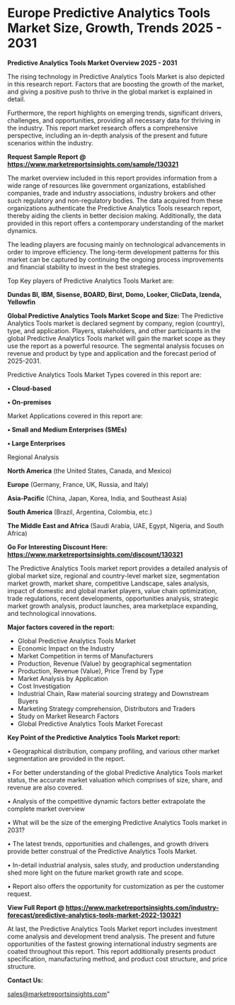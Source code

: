 # Europe Predictive Analytics Tools Market Size, Growth, Trends 2025 - 2031

<Strong> Predictive Analytics Tools Market Overview 2025 - 2031</strong>

The rising technology in Predictive Analytics Tools Market is also depicted in this research report. Factors that are boosting the growth of the market, and giving a positive push to thrive in the global market is explained in detail.

Furthermore, the report highlights on emerging trends, significant drivers, challenges, and opportunities, providing all necessary data for thriving in the industry. This report market research offers a comprehensive perspective, including an in-depth analysis of the present and future scenarios within the industry.

<strong>Request Sample Report @ <a href=https://www.marketreportsinsights.com/sample/130321>https://www.marketreportsinsights.com/sample/130321</a></strong>

The market overview included in this report provides information from a wide range of resources like government organizations, established companies, trade and industry associations, industry brokers and other such regulatory and non-regulatory bodies. The data acquired from these organizations authenticate the Predictive Analytics Tools research report, thereby aiding the clients in better decision making. Additionally, the data provided in this report offers a contemporary understanding of the market dynamics.

The leading players are focusing mainly on technological advancements in order to improve efficiency. The long-term development patterns for this market can be captured by continuing the ongoing process improvements and financial stability to invest in the best strategies.

Top Key players of Predictive Analytics Tools Market are:

<strong>Dundas BI, IBM, Sisense, BOARD, Birst, Domo, Looker, ClicData, Izenda, Yellowfin</strong>

<strong><b>Global Predictive Analytics Tools Market Scope and Size:</b></strong>
The Predictive Analytics Tools market is declared segment by company, region (country), type, and application. Players, stakeholders, and other participants in the global Predictive Analytics Tools market will gain the market scope as they use the report as a powerful resource. The segmental analysis focuses on revenue and product by type and application and the forecast period of 2025-2031.

Predictive Analytics Tools Market Types covered in this report are:

<strong>• Cloud-based

• On-premises</strong>

Market Applications covered in this report are:

<strong>• Small and Medium Enterprises (SMEs)

• Large Enterprises</strong> 

Regional Analysis

<strong>North America</strong> (the United States, Canada, and Mexico)

<strong>Europe</strong> (Germany, France, UK, Russia, and Italy)

<strong>Asia-Pacific</strong> (China, Japan, Korea, India, and Southeast Asia)

<strong>South America</strong> (Brazil, Argentina, Colombia, etc.)

<strong>The Middle East and Africa</strong> (Saudi Arabia, UAE, Egypt, Nigeria, and South Africa)

<strong>Go For Interesting Discount Here: <a href=https://www.marketreportsinsights.com/discount/130321>https://www.marketreportsinsights.com/discount/130321</a></strong>

The Predictive Analytics Tools market report provides a detailed analysis of global market size, regional and country-level market size, segmentation market growth, market share, competitive Landscape, sales analysis, impact of domestic and global market players, value chain optimization, trade regulations, recent developments, opportunities analysis, strategic market growth analysis, product launches, area marketplace expanding, and technological innovations.

<strong><b>Major factors covered in the report:</b></strong>
<ul>
  <li>Global Predictive Analytics Tools Market </li>
  <li>Economic Impact on the Industry</li>
  <li>Market Competition in terms of Manufacturers</li>
  <li>Production, Revenue (Value) by geographical segmentation</li>
  <li>Production, Revenue (Value), Price Trend by Type</li>
  <li>Market Analysis by Application</li>
  <li>Cost Investigation</li>
  <li>Industrial Chain, Raw material sourcing strategy and Downstream Buyers</li>
  <li>Marketing Strategy comprehension, Distributors and Traders</li>
  <li>Study on Market Research Factors</li>
  <li>Global Predictive Analytics Tools Market Forecast</li>
</ul>

<strong><b>Key Point of the Predictive Analytics Tools Market report:</b></strong>

• Geographical distribution, company profiling, and various other market segmentation are provided in the report.

• For better understanding of the global Predictive Analytics Tools market status, the accurate market valuation which comprises of size, share, and revenue are also covered.

• Analysis of the competitive dynamic factors better extrapolate the complete market overview

• What will be the size of the emerging Predictive Analytics Tools market in 2031?

• The latest trends, opportunities and challenges, and growth drivers provide better construal of the Predictive Analytics Tools Market.

• In-detail industrial analysis, sales study, and production understanding shed more light on the future market growth rate and scope.

• Report also offers the opportunity for customization as per the customer request.

<strong><b>View Full Report @ <a href=https://www.marketreportsinsights.com/industry-forecast/predictive-analytics-tools-market-2022-130321>https://www.marketreportsinsights.com/industry-forecast/predictive-analytics-tools-market-2022-130321</a></b></strong>


At last, the Predictive Analytics Tools Market report includes investment come analysis and development trend analysis. The present and future opportunities of the fastest growing international industry segments are coated throughout this report. This report additionally presents product specification, manufacturing method, and product cost structure, and price structure.

<strong>Contact Us:</strong>

sales@marketreportsinsights.com"

